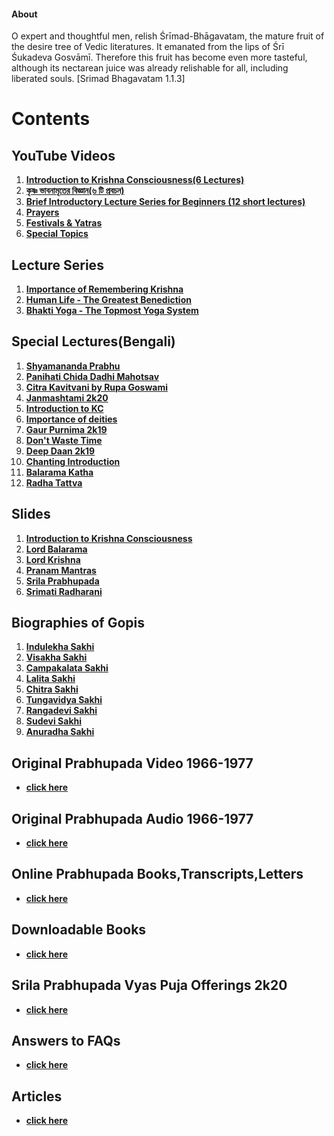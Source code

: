 
#### **About**

O expert and thoughtful men, relish Śrīmad-Bhāgavatam, the mature fruit of the desire tree of Vedic literatures. It emanated from the lips of Śrī Śukadeva Gosvāmī. Therefore this fruit has become even more tasteful, although its nectarean juice was already relishable for all, including liberated souls. [Srimad Bhagavatam 1.1.3]

# **Contents**

## **YouTube Videos**

1. **[Introduction to Krishna Consciousness(6 Lectures)](https://nigamakalpataru.github.io/English_Lecures)**
2. **[কৃষ্ণ ভাবনামৃতের বিজ্ঞান(৬ টি প্রবচন)](https://nigamakalpataru.github.io/Bengali_Lectures)**
3. **[Brief Introductory Lecture Series for Beginners (12 short lectures)](https://nigamakalpataru.github.io/Begineer_Lectures)**
4. **[Prayers](https://nigamakalpataru.github.io/Stutis)**
5. **[Festivals & Yatras](https://nigamakalpataru.github.io/Others)**
6. **[Special Topics](https://nigamakalpataru.github.io/Special_topics)**


## **Lecture Series**

1. **[Importance of Remembering Krishna](https://drive.google.com/drive/folders/158kELEFNJ1CPkh5Z9k_E-YZN0c_9qtAi?usp=sharing)**
2. **[Human Life - The Greatest Benediction](https://drive.google.com/drive/folders/1-W-hFyBB18YZLfRIUBRZkqYlSIO-DL4O?usp=sharing)**
3. **[Bhakti Yoga - The Topmost Yoga System](https://drive.google.com/drive/folders/166Mz5f6mPkTNCpLoVYdRoI8bygkZWwXp?usp=sharing)**

## **Special Lectures(Bengali)**

1. **[Shyamananda Prabhu](https://drive.google.com/drive/folders/1ItrC3fXi_vGtNCrJHUonK6IQ8hiZiRIX?usp=sharing)**
2. **[Panihati Chida Dadhi Mahotsav](https://drive.google.com/drive/folders/19W7BGbleRVaYUH8gMkesf_31TsDT2PHO?usp=sharing)**
3. **[Citra Kavitvani by Rupa Goswami](https://drive.google.com/drive/folders/19FjxP_WUiwIWrP2qsDcqxOBQMLcg_6Jp?usp=sharing)**
4. **[Janmashtami 2k20](https://drive.google.com/file/d/1Dk4x7FRuZP7BPSkdzIOEDrd8gsCGzv80/view?usp=sharing)**
5. **[Introduction to KC](https://drive.google.com/file/d/18B7UDZM0a_A5FLUCBFQ-tlXA_EjmHSr5/view?usp=sharing)**
6. **[Importance of deities](https://drive.google.com/file/d/148Rgrz9ZFh4m5AzYEvyDKlg6mVGb8A83/view?usp=sharing)**
7. **[Gaur Purnima 2k19](https://drive.google.com/file/d/18oM6VoDEsYT_S6Qx3OwSs0oELiohzqUh/view?usp=sharing)**
8. **[Don't Waste Time](https://drive.google.com/file/d/18CXuiWwzx1JxoAHsre4Aw519h_IIVw9u/view?usp=sharing)**
9. **[Deep Daan 2k19](https://drive.google.com/file/d/1qTqbVwhB5C9V_U1BiwjjSZZALUvH4qHx/view?usp=sharing)**
10. **[Chanting Introduction](https://drive.google.com/file/d/1Pg0bRIj2wjv7TiGoJ_qE82Jt0obR2kLS/view?usp=sharing)**
11. **[Balarama Katha](https://drive.google.com/file/d/1DDGT3IQGIxP745g7ULlneQFh2r7IGJVD/view?usp=sharing)**
12. **[Radha Tattva](https://drive.google.com/file/d/1GJP8jskkdG2EtliJLLxI9etDSzaQC0NZ/view?usp=sharing)**

## **Slides**

1. **[Introduction to Krishna Consciousness](https://drive.google.com/file/d/1PqksH7ooJvk6VYrJdQB96I4MgM-WcFqR/view?usp=sharing)**
2. **[Lord Balarama](https://drive.google.com/file/d/1jyZ5BeYdRKeQ-I8TN_diGvm6cqRL0JLY/view?usp=sharing)**
3. **[Lord Krishna](https://drive.google.com/file/d/1vpjZIU2_l8lHYfOFc8ZRJyamRLdOvLq8/view?usp=sharing)**
4. **[Pranam Mantras](https://drive.google.com/file/d/1cMDqbttaBSUrevwGSUMcj0t_sTuTxDmg/view?usp=sharing)**
5. **[Srila Prabhupada](https://drive.google.com/file/d/1vNNUH_a2vvTcWi8TSGshz_Yicl-_FMe9/view?usp=sharing)**
6. **[Srimati Radharani](https://drive.google.com/file/d/1rxFr2EI_af8es4MHhV0IlI_du9wfAV7e/view?usp=sharing)**

## Biographies of Gopis

1. **[Indulekha Sakhi](https://nigamakalpataru.github.io/Gopis/IndulekhaSakhi)**
2. **[Visakha Sakhi](https://nigamakalpataru.github.io/Gopis/VisakhaSakhi)**
3. **[Campakalata Sakhi](https://nigamakalpataru.github.io/Gopis/CampakalataSakhi)**
4. **[Lalita Sakhi](https://nigamakalpataru.github.io/Gopis/LalitaSakhi)**
5. **[Chitra Sakhi](https://nigamakalpataru.github.io/Gopis/ChitraSakhi)**
6. **[Tungavidya Sakhi](https://nigamakalpataru.github.io/Gopis/TungavidyaSakhi)**
7. **[Rangadevi Sakhi](https://nigamakalpataru.github.io/Gopis/SudeviandRangadeviSakhi)**
8. **[Sudevi Sakhi](https://nigamakalpataru.github.io/Gopis/SudeviandRangadeviSakhi)**
9. **[Anuradha Sakhi](https://nigamakalpataru.github.io/Gopis/AnuradhaSakhi)**

## **Original Prabhupada Video 1966-1977**
  - **[click here](https://nigamakalpataru.github.io/PrabhupadaVideos)**
  
## **Original Prabhupada Audio 1966-1977**
  - **[click here](https://drive.google.com/drive/folders/1naAUKV1sIFLDkWpGGeV21rgaoko_anzN)**

## **Online Prabhupada Books,Transcripts,Letters**
  - **[click here](https://vedabase.io/en/library/)**
  
## **Downloadable Books**
  - **[click here](https://drive.google.com/drive/folders/1juPkmlIXrUdodtIOcHy0kt23ZzQiriyW?usp=sharing)**

## **Srila Prabhupada Vyas Puja Offerings 2k20**
  - **[click here](https://drive.google.com/drive/folders/1Ds1UfqhZu2Zez06Rpw4BwPCQ95tuJZ98?usp=sharing)**

## **Answers to FAQs**
  - **[click here](https://drive.google.com/drive/folders/1FGVcmvProRRXKooLHLQ8reY3GPLjh_4p?usp=sharing)**

## **Articles**
  - **[click here](https://drive.google.com/drive/folders/1MA17jTS9qBaVg9x_CdrDSZ1hN-90zvUi?usp=sharing)**

